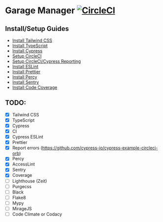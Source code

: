 # Garage Manager [![CircleCI](https://circleci.com/gh/dpatz/garage-manager.svg?style=svg)](https://circleci.com/gh/dpatz/garage-manager)

## Install/Setup Guides

- [Install Tailwind CSS](docs/install_tailwind_css.md)
- [Install TypeScript](docs/install_typescript.md)
- [Install Cypress](docs/install_cypress.md)
- [Setup CircleCI](docs/setup_circleci.md)
- [Setup CircleCI/Cypress Reporting](docs/setup_circleci_cypress_reporting.md)
- [Install ESLint](docs/install_eslint.md)
- [Install Prettier](docs/install_prettier.md)
- [Install Percy](docs/install_percy.md)
- [Install Sentry](docs/install_sentry.md)
- [Install Code Coverage](docs/setup_codecov.md)

## TODO:

- [x] Tailwind CSS
- [x] TypeScript
- [x] Cypress
- [x] CI
- [x] Cypress ESLint
- [x] Prettier
- [x] Report errors (https://github.com/cypress-io/cypress-example-circleci-orb)
- [x] Percy
- [x] AccessLint
- [x] Sentry
- [x] Coverage
- [ ] Lighthouse (Zeit)
- [ ] Purgecss
- [ ] Black
- [ ] Flake8
- [ ] Mypy
- [ ] MirageJS
- [ ] Code Climate or Codacy
